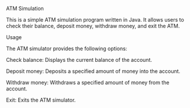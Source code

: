 ATM Simulation

This is a simple ATM simulation program written in Java. It allows users to check their balance, deposit money, withdraw money, and exit the ATM.

Usage

The ATM simulator provides the following options:

Check balance: Displays the current balance of the account.

Deposit money: Deposits a specified amount of money into the account.

Withdraw money: Withdraws a specified amount of money from the account.

Exit: Exits the ATM simulator.
